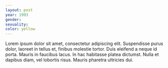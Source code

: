 ```yaml
---
layout: post
year: 1993
gender: 
sexuality:
color: yellow
---
```


Lorem ipsum dolor sit amet, consectetur adipiscing elit. Suspendisse purus dolor, laoreet in tellus et, finibus molestie tortor. Duis eleifend a neque id porta. Mauris in faucibus lacus. In hac habitasse platea dictumst. Nulla et dapibus diam, vel lobortis risus. Mauris pharetra ultricies dui.
